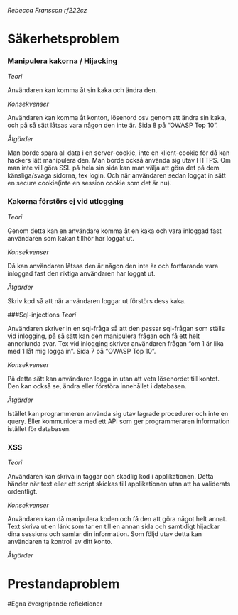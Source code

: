 _Rebecca Fransson_
_rf222cz_


# Säkerhetsproblem
### Manipulera kakorna / Hijacking
_Teori_

Användaren kan komma åt sin kaka och ändra den.

_Konsekvenser_

Användaren kan komma åt konton, lösenord osv genom att ändra sin kaka, och på så sätt låtsas vara någon den inte är.
Sida 8 på “OWASP Top 10”.

_Åtgärder_

Man borde spara all data i en server-cookie, inte en klient-cookie för då kan hackers lätt manipulera den.
Man borde också använda sig utav HTTPS. Om man inte vill göra SSL på hela sin sida kan man välja att göra det på dem känsliga/svaga sidorna, tex login. Och när användaren sedan loggat in sätt en secure cookie(inte en session cookie som det är nu).

### Kakorna förstörs ej vid utlogging
_Teori_

Genom detta kan en användare komma åt en kaka och vara inloggad fast användaren som kakan tillhör har loggat ut.

_Konsekvenser_

Då kan användaren låtsas den är någon den inte är och fortfarande vara inloggad fast den riktiga användaren har loggat ut.

_Åtgärder_

Skriv kod så att när användaren loggar ut förstörs dess kaka.

###Sql-injections
_Teori_

Användaren skriver in en sql-fråga så att den passar sql-frågan som ställs vid inlogging, på så sätt kan den manipulera frågan och få ett helt annorlunda svar. Tex vid inlogging skriver  användaren frågan “om 1 är lika med 1 låt mig logga in”.
Sida 7 på “OWASP Top 10”.

_Konsekvenser_

På detta sätt kan användaren logga in utan att veta lösenordet till kontot.
Den kan också se, ändra eller förstöra innehållet i databasen.

_Åtgärder_

Istället kan programmeren använda sig utav lagrade procedurer och inte en query. 
Eller kommunicera med ett API som ger programmeraren information istället för databasen.

### XSS
_Teori_

Användaren kan skriva in taggar och skadlig kod i applikationen. Detta händer när text eller ett script skickas till applikationen utan att ha validerats ordentligt.

_Konsekvenser_

Användaren kan då manipulera koden och få den att göra något helt annat. Text skriva ut en länk som tar en till en annan sida och samtidigt hijackar dina sessions och samlar din information. Som följd utav detta kan användaren ta kontroll av ditt konto.

_Åtgärder_

# Prestandaproblem

#Egna övergripande reflektioner
